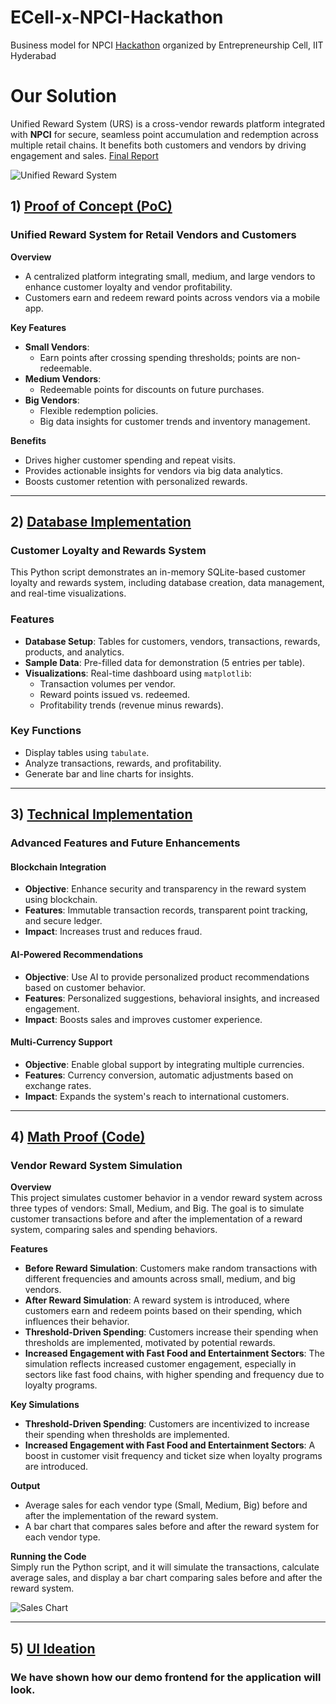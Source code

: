 # ECell-x-NPCI-Hackathon  
Business model for NPCI [Hackathon](https://hackathon.ecelliith.org.in/dashboard/portal) organized by Entrepreneurship Cell, IIT Hyderabad  

# Our Solution

Unified Reward System (URS) is a cross-vendor rewards platform integrated with **NPCI** for secure, seamless point accumulation and redemption across multiple retail chains. It benefits both customers and vendors by driving engagement and sales.
[Final Report](https://github.com/AsitDesai/ECell-x-NPCI-Hackathon/blob/main/Final%20Report.pdf)


![Unified Reward System](Unified_Reward_System.png)

## 1) [Proof of Concept (PoC)](https://github.com/AsitDesai/ECell-x-NPCI-Hackathon/blob/main/Proof%20of%20Concept.pdf)  

### Unified Reward System for Retail Vendors and Customers  

**Overview**  
- A centralized platform integrating small, medium, and large vendors to enhance customer loyalty and vendor profitability.  
- Customers earn and redeem reward points across vendors via a mobile app.

**Key Features**  
- **Small Vendors**:  
  - Earn points after crossing spending thresholds; points are non-redeemable.  
- **Medium Vendors**:  
  - Redeemable points for discounts on future purchases.  
- **Big Vendors**:  
  - Flexible redemption policies.  
  - Big data insights for customer trends and inventory management.

**Benefits**  
- Drives higher customer spending and repeat visits.  
- Provides actionable insights for vendors via big data analytics.  
- Boosts customer retention with personalized rewards.

---

## 2) [Database Implementation](https://github.com/AsitDesai/ECell-x-NPCI-Hackathon/tree/main/database_implementation)  

### Customer Loyalty and Rewards System  

This Python script demonstrates an in-memory SQLite-based customer loyalty and rewards system, including database creation, data management, and real-time visualizations.  

### Features  
- **Database Setup**: Tables for customers, vendors, transactions, rewards, products, and analytics.  
- **Sample Data**: Pre-filled data for demonstration (5 entries per table).  
- **Visualizations**: Real-time dashboard using `matplotlib`:  
  - Transaction volumes per vendor.  
  - Reward points issued vs. redeemed.  
  - Profitability trends (revenue minus rewards).  

### Key Functions  
- Display tables using `tabulate`.  
- Analyze transactions, rewards, and profitability.  
- Generate bar and line charts for insights.

---

## 3) [Technical Implementation](https://github.com/AsitDesai/ECell-x-NPCI-Hackathon/blob/main/Technical%20Implementation.pdf)  

### Advanced Features and Future Enhancements  

#### Blockchain Integration  
- **Objective**: Enhance security and transparency in the reward system using blockchain.  
- **Features**: Immutable transaction records, transparent point tracking, and secure ledger.  
- **Impact**: Increases trust and reduces fraud.

#### AI-Powered Recommendations  
- **Objective**: Use AI to provide personalized product recommendations based on customer behavior.  
- **Features**: Personalized suggestions, behavioral insights, and increased engagement.  
- **Impact**: Boosts sales and improves customer experience.

#### Multi-Currency Support  
- **Objective**: Enable global support by integrating multiple currencies.  
- **Features**: Currency conversion, automatic adjustments based on exchange rates.  
- **Impact**: Expands the system's reach to international customers.

---

## 4) [Math Proof (Code)](https://github.com/AsitDesai/ECell-x-NPCI-Hackathon/blob/main/math_proof.py)  

### Vendor Reward System Simulation  

**Overview**  
This project simulates customer behavior in a vendor reward system across three types of vendors: Small, Medium, and Big. The goal is to simulate customer transactions before and after the implementation of a reward system, comparing sales and spending behaviors.

**Features**  
- **Before Reward Simulation**: Customers make random transactions with different frequencies and amounts across small, medium, and big vendors.  
- **After Reward Simulation**: A reward system is introduced, where customers earn and redeem points based on their spending, which influences their behavior.  
- **Threshold-Driven Spending**: Customers increase their spending when thresholds are implemented, motivated by potential rewards.  
- **Increased Engagement with Fast Food and Entertainment Sectors**: The simulation reflects increased customer engagement, especially in sectors like fast food chains, with higher spending and frequency due to loyalty programs.

**Key Simulations**  
- **Threshold-Driven Spending**: Customers are incentivized to increase their spending when thresholds are implemented.  
- **Increased Engagement with Fast Food and Entertainment Sectors**: A boost in customer visit frequency and ticket size when loyalty programs are introduced.

**Output**  
- Average sales for each vendor type (Small, Medium, Big) before and after the implementation of the reward system.  
- A bar chart that compares sales before and after the reward system for each vendor type.

**Running the Code**  
Simply run the Python script, and it will simulate the transactions, calculate average sales, and display a bar chart comparing sales before and after the reward system.

![Sales Chart](sales_graph.png)

---

## 5) [UI Ideation](https://github.com/AsitDesai/ECell-x-NPCI-Hackathon/blob/main/UI%20ideation.pdf)  

### We have shown how our demo frontend for the application will look.

